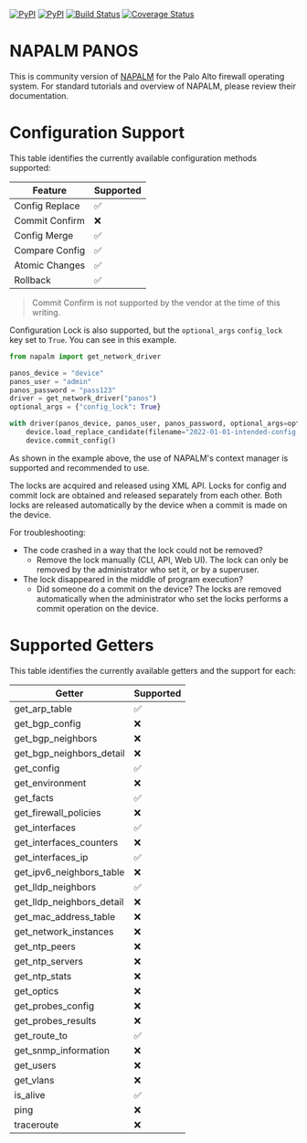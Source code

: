 [![PyPI](https://img.shields.io/pypi/v/napalm-panos.svg)](https://pypi.python.org/pypi/napalm-panos)
[![PyPI](https://img.shields.io/pypi/dm/napalm-panos.svg)](https://pypi.python.org/pypi/napalm-panos)
[![Build Status](https://travis-ci.org/napalm-automation/napalm-panos.svg?branch=master)](https://travis-ci.org/napalm-automation/napalm-panos)
[![Coverage Status](https://coveralls.io/repos/github/napalm-automation/napalm-panos/badge.svg?branch=develop)](https://coveralls.io/github/napalm-automation/napalm-panos?branch=develop)

# NAPALM PANOS

This is community version of [NAPALM](https://napalm.readthedocs.io/) for the Palo Alto firewall operating system. For standard tutorials and overview of NAPALM, please review their documentation.

# Configuration Support

This table identifies the currently available configuration methods supported:

| Feature                   | Supported |
| ------------------------- | --------- |
| Config Replace            | ✅        |
| Commit Confirm            | ❌        |
| Config Merge              | ✅        |
| Compare Config            | ✅        |
| Atomic Changes            | ✅        |
| Rollback                  | ✅        |

> Commit Confirm is not supported by the vendor at the time of this writing.

Configuration Lock is also supported, but the `optional_args` `config_lock` key set to `True`. You can see in this example.

```python
from napalm import get_network_driver

panos_device = "device"
panos_user = "admin"
panos_password = "pass123"
driver = get_network_driver("panos")
optional_args = {"config_lock": True}

with driver(panos_device, panos_user, panos_password, optional_args=optional_args) as device:
    device.load_replace_candidate(filename="2022-01-01-intended-config.xml")
    device.commit_config()

```

As shown in the example above, the use of NAPALM's context manager is supported and recommended to use. 

The locks are acquired and released using XML API. Locks for config and commit lock are obtained and released separately from each other. Both locks are
released automatically by the device when a commit is made on the device.

For troubleshooting:
- The code crashed in a way that the lock could not be removed?
    - Remove the lock manually (CLI, API, Web UI). The lock can only be removed by the administrator who set it, or by a superuser.
- The lock disappeared in the middle of program execution?
    - Did someone do a commit on the device? The locks are removed automatically when the administrator who set the locks performs a commit operation on the device.

# Supported Getters

This table identifies the currently available getters and the support for each:

| Getter                    | Supported |
| ------------------------- | --------- |
| get_arp_table             | ✅        |
| get_bgp_config            | ❌        |
| get_bgp_neighbors         | ❌        |
| get_bgp_neighbors_detail  | ❌        |
| get_config                | ✅        |
| get_environment           | ❌        |
| get_facts                 | ✅        |
| get_firewall_policies     | ❌        |
| get_interfaces            | ✅        |
| get_interfaces_counters   | ❌        |
| get_interfaces_ip         | ✅        |
| get_ipv6_neighbors_table  | ❌        |
| get_lldp_neighbors        | ✅        |
| get_lldp_neighbors_detail | ❌        |
| get_mac_address_table     | ❌        |
| get_network_instances     | ❌        |
| get_ntp_peers             | ❌        |
| get_ntp_servers           | ❌        |
| get_ntp_stats             | ❌        |
| get_optics                | ❌        |
| get_probes_config         | ❌        |
| get_probes_results        | ❌        |
| get_route_to              | ✅        |
| get_snmp_information      | ❌        |
| get_users                 | ❌        |
| get_vlans                 | ❌        |
| is_alive                  | ✅        |
| ping                      | ❌        |
| traceroute                | ❌        |
